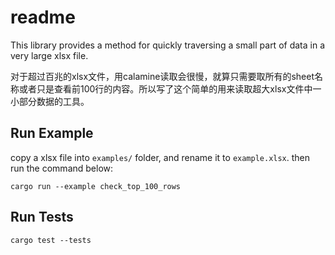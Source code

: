 # readme

This library provides a method for quickly traversing a small part of data in a very large xlsx file.

对于超过百兆的xlsx文件，用calamine读取会很慢，就算只需要取所有的sheet名称或者只是查看前100行的内容。所以写了这个简单的用来读取超大xlsx文件中一小部分数据的工具。

## Run Example

copy a xlsx file into `examples/` folder, and rename it to `example.xlsx`. then run the command below:

```shell
cargo run --example check_top_100_rows
```

## Run Tests

```shell
cargo test --tests
```
